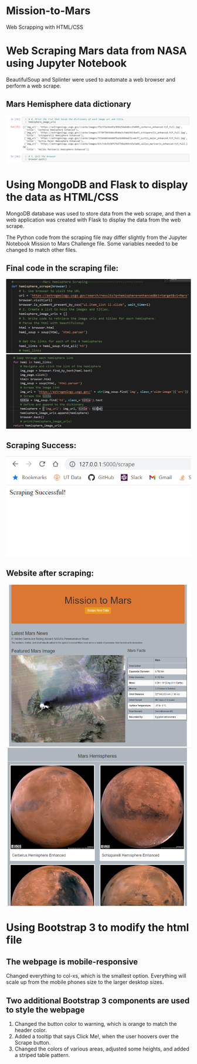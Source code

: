 # Mission-to-Mars
Web Scrapping with HTML/CSS

# Web Scraping Mars data from NASA using Jupyter Notebook
BeautifulSoup and Splinter were used to automate a web browser and perform a web scrape.

## Mars Hemisphere data dictionary
![Pic 1](https://github.com/josepcherian/Mission-to-Mars--Challenge/blob/main/Resources/hemi_dict.PNG)

# Using MongoDB and Flask to display the data as HTML/CSS
MongoDB database was used to store data from the web scrape, and then a web application was created with Flask to display the data from the web scrape.

The Python code from the scraping file may differ slightly from the Jupyter Notebook Mission to Mars Challenge file.  Some variables needed to be changed to match other files. 

## Final code in the scraping file:
![Pic 2](https://github.com/josepcherian/Mission-to-Mars--Challenge/blob/main/Resources/code_top.PNG)
![Pic 3](https://github.com/josepcherian/Mission-to-Mars--Challenge/blob/main/Resources/code_bottom.PNG)

## Scraping Success:
![Pic 4](https://github.com/josepcherian/Mission-to-Mars--Challenge/blob/main/Resources/Successful_scrape.PNG)

## Website after scraping:
![Pic 5](https://github.com/josepcherian/Mission-to-Mars--Challenge/blob/main/Resources/website_top.PNG)
![Pic 6](https://github.com/josepcherian/Mission-to-Mars--Challenge/blob/main/Resources/website_bottom.PNG)

# Using Bootstrap 3 to modify the html file
## The webpage is mobile-responsive
Changed everything to col-xs, which is the smallest option.  Everything will scale up from the mobile phones size to the larger desktop sizes. 

## Two additional Bootstrap 3 components are used to style the webpage
1. Changed the button color to warning, which is orange to match the header color.
2. Added a tooltip that says Click Me!, when the user hoovers over the Scrape button.
3. Changed the colors of various areas, adjusted some heights, and added a striped table pattern.

